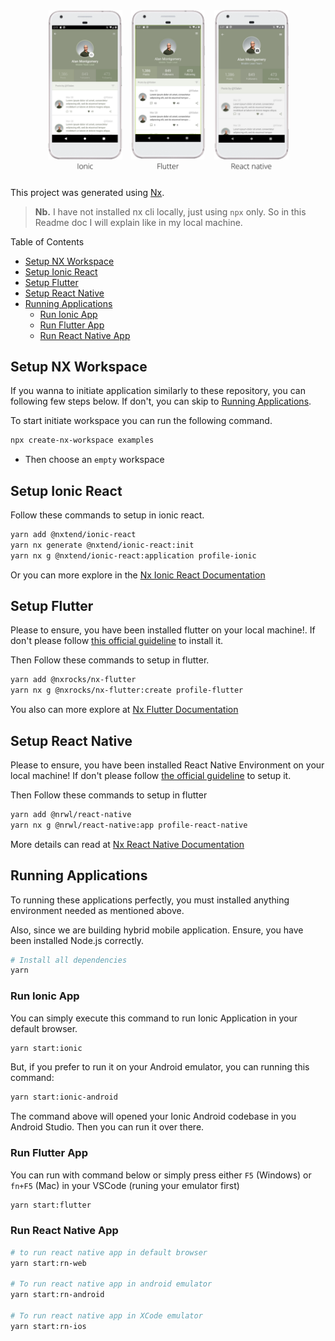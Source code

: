 <p align="left" width="100%">
    <img src="assets/banner.png" width="1000px" />
</p>


This project was generated using [Nx](https://nx.dev).

> **Nb.** I have not installed nx cli locally, just using `npx` only. So in this Readme doc I will explain like in my local machine.


Table of Contents
- [Setup NX Workspace](#setup-nx-workspace)
- [Setup Ionic React](#setup-ionic-react)
- [Setup Flutter](#setup-flutter)
- [Setup React Native](#setup-react-native)
- [Running Applications](#running-applications)
  - [Run Ionic App](#run-ionic-app)
  - [Run Flutter App](#run-flutter-app)
  - [Run React Native App](#run-react-native-app)


## Setup NX Workspace
If you wanna to initiate application similarly to these repository, you can following few steps below. If don't, you can skip to [Running Applications](#running-applications).

To start initiate workspace you can run the following command.

```bash
npx create-nx-workspace examples
```
- Then choose an `empty` workspace


## Setup Ionic React
Follow these commands to setup in ionic react.
```bash
yarn add @nxtend/ionic-react
yarn nx generate @nxtend/ionic-react:init
yarn nx g @nxtend/ionic-react:application profile-ionic
```

Or you can more explore in the [Nx Ionic React Documentation](https://nxtend.dev/docs/ionic-react/getting-started)


## Setup Flutter
Please to ensure, you have been installed flutter on your local machine!.
If don't please follow [this official guideline](https://flutter.dev/docs/get-started/install) to install it.

Then Follow these commands to setup in flutter.

```bash
yarn add @nxrocks/nx-flutter
yarn nx g @nxrocks/nx-flutter:create profile-flutter
```

You also can more explore at [Nx Flutter Documentation](https://github.com/tinesoft/nxrocks/tree/develop/packages/nx-flutter#nx-flutter)


## Setup React Native
Please to ensure, you have been installed React Native Environment on your local machine!
If don't please follow [the official guideline](https://reactnative.dev/docs/environment-setup) to setup it.

Then Follow these commands to setup in flutter
```bash
yarn add @nrwl/react-native
yarn nx g @nrwl/react-native:app profile-react-native
```

More details can read at [Nx React Native Documentation](https://github.com/nrwl/nx-react-native)


## Running Applications
To running these applications perfectly, you must installed anything environment needed as mentioned above.

Also, since we are building hybrid mobile application. Ensure, you have been installed Node.js correctly.

```bash
# Install all dependencies
yarn
```

### Run Ionic App
You can simply execute this command to run Ionic Application in your default browser.
```bash
yarn start:ionic
```

But, if you prefer to run it on your Android emulator, you can running this command:
```bash
yarn start:ionic-android
```
The command above will opened your Ionic Android codebase in you Android Studio. Then you can run it over there.


### Run Flutter App
You can run with command below or simply press either `F5` (Windows) or `fn+F5` (Mac) in your VSCode (runing your emulator first)
```bash
yarn start:flutter
```

### Run React Native App

```bash
# to run react native app in default browser
yarn start:rn-web

# To run react native app in android emulator
yarn start:rn-android

# To run react native app in XCode emulator
yarn start:rn-ios
```
